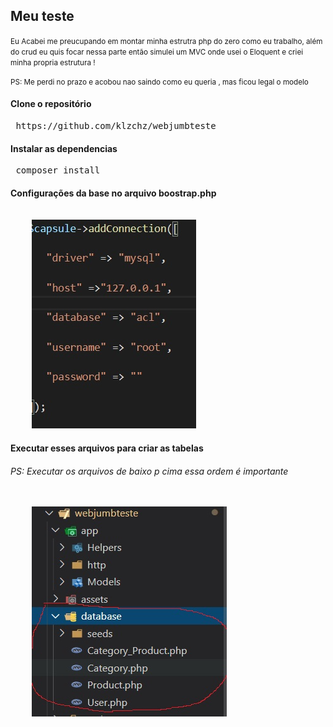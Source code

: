 <h2>Meu teste</h2>
<small>
Eu Acabei me preucupando em montar minha estrutra php do zero como eu trabalho,
além do crud eu quis focar nessa parte então simulei um MVC onde usei o Eloquent e 
criei minha propria estrutura !

PS: Me perdi no prazo e  acobou nao saindo como eu queria , mas ficou legal o modelo
</small>

<h4>Clone o repositório</h4>
<pre> https://github.com/klzchz/webjumbteste</pre>

<h4>Instalar as dependencias </h4>
<pre> composer install</pre>

<h4>Configurações da base no arquivo boostrap.php </h4>
<pre> 
    <img src="t1.jpg">
</pre>

<h4>Executar esses arquivos para criar as tabelas </h4>
<h6> PS: Executar os arquivos de baixo p cima essa ordem é importante</h6>
<pre> 
    <img src="t2.jpg">
</pre>